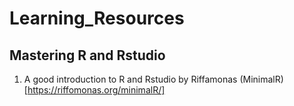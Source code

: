# Learning_Resources

## Mastering R and Rstudio  
1. A good introduction to R and Rstudio by Riffamonas (MinimalR) [https://riffomonas.org/minimalR/]
